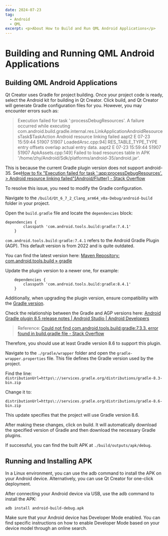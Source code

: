 ```yaml
---
date: 2024-07-23
tag:
  - Android
  - QML
excerpt: <p>About How to Build and Run QML Android Applications</p>
---
```


# Building and Running QML Android Applications

## Building QML Android Applications

Qt Creator uses Gradle for project building. Once your project code is ready, select the Android kit for building in Qt Creator. Click build, and Qt Creator will generate Gradle configuration files for you. However, you may encounter errors such as:

>Execution failed for task ':processDebugResources'.
> A failure occurred while executing com.android.build.gradle.internal.res.LinkApplicationAndroidResourcesTask$TaskAction
   > Android resource linking failed
     aapt2 E 07-23 15:59:44 51907 51907 LoadedArsc.cpp:94] RES_TABLE_TYPE_TYPE entry offsets overlap actual entry data.
     aapt2 E 07-23 15:59:44 51907 51907 ApkAssets.cpp:149] Failed to load resources table in APK '/home/zhy/Android/Sdk/platforms/android-35/android.jar'.

This is because the current Gradle plugin version does not support android-35. See[How to fix "Execution failed for task ':app:processDebugResources'. > Android resource linking failed"[Android/Flutter] - Stack Overflow](https://stackoverflow.com/questions/54152209/how-to-fix-execution-failed-for-task-appprocessdebugresources-android-re)

To resolve this issue, you need to modify the Gradle configuration.

Navigate to the `/build/Qt_6_7_2_Clang_arm64_v8a-Debug/android-build` folder in your project.

Open the `build.gradle` file and locate the `dependencies` block:

```
dependencies {
        classpath 'com.android.tools.build:gradle:7.4.1'
    }

```

`com.android.tools.build:gradle:7.4.1` refers to the Android Gradle Plugin (AGP). This default version is from 2022 and is quite outdated.

You can find the latest version here: [Maven Repository: com.android.tools.build » gradle](https://mvnrepository.com/artifact/com.android.tools.build/gradle?repo=google)

Update the plugin version to a newer one, for example:

```
    dependencies {
        classpath 'com.android.tools.build:gradle:8.4.1'
    }
```

Additionally, when upgrading the plugin version, ensure compatibility with the [Gradle version](https://gradle.org/releases/).

Check the relationship between the Gradle and AGP versions here: [Android Gradle plugin 8.5 release notes | Android Studio | Android Developers](https://developer.android.com/build/releases/gradle-plugin#updating-gradle)

> Reference: [Could not find com.android.tools.build:gradle:7.3.3. error found in build.gradle file - Stack Overflow](https://stackoverflow.com/questions/70545646/could-not-find-com-android-tools-buildgradle7-3-3-error-found-in-build-gradle)

Therefore, you should use at least Gradle version 8.6 to support this plugin.

Navigate to the `./gradle/wrapper` folder and open the `gradle-wrapper.properties` file. This file defines the Gradle version used by the project.

Find the line:
`distributionUrl=https\://services.gradle.org/distributions/gradle-8.3-bin.zip`

Change it to:

`distributionUrl=https\://services.gradle.org/distributions/gradle-8.6-bin.zip`

This update specifies that the project will use Gradle version 8.6.

After making these changes, click on build. It will automatically download the specified version of Gradle and then download the necessary Gradle plugins.

If successful, you can find the built APK at `./build/outputs/apk/debug`.

## Running and Installing APK

In a Linux environment, you can use the adb command to install the APK on your Android device. Alternatively, you can use Qt Creator for one-click deployment.

After connecting your Android device via USB, use the adb command to install the APK:

```shell
adb install android-build-debug.apk
```

Make sure that your Android device has Developer Mode enabled. You can find specific instructions on how to enable Developer Mode based on your device model through an online search.